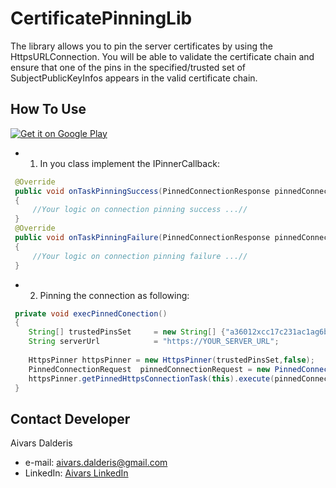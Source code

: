 CertificatePinningLib
=====================
The library allows you to pin the server certificates by using the HttpsURLConnection.
You will be able to validate the certificate chain and ensure that one of the pins in 
the specified/trusted set of SubjectPublicKeyInfos appears in the valid certificate chain.

How To Use
--------------
[![Get it on Google Play](https://raw.github.com/repat/README-template/master/googleplay.png)](https://play.google.com/store/apps/details?id=com.aivarsda.certpinning.demo)
- 1. In you class implement the IPinnerCallback:
```java
 @Override
 public void onTaskPinningSuccess(PinnedConnectionResponse pinnedConnectionResponse) 
 {
 	 //Your logic on connection pinning success ...//
 }
 @Override
 public void onTaskPinningFailure(PinnedConnectionResponse pinnedConnectionResponse) 
 {
 	 //Your logic on connection pinning failure ...//
 }
```
 
- 2. Pinning the connection as following:
```java
 private void execPinnedConection()
 {
 	String[] trustedPinsSet 	= new String[] {"a36012xcc17c231ac1ag6b788e610c8k75418t543"};
 	String serverUrl            = "https://YOUR_SERVER_URL";
 
 	HttpsPinner httpsPinner = new HttpsPinner(trustedPinsSet,false);
 	PinnedConnectionRequest  pinnedConnectionRequest = new PinnedConnectionRequest("GET",serverUrl);
 	httpsPinner.getPinnedHttpsConnectionTask(this).execute(pinnedConnectionRequest);
 }
```


## Contact Developer
Aivars Dalderis
* e-mail: <aivars.dalderis@gmail.com>
* LinkedIn: [Aivars LinkedIn](http://il.linkedin.com/in/aivarsd)
